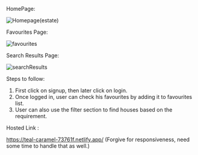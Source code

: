 HomePage:

![Homepage(estate)](https://user-images.githubusercontent.com/53406891/202379407-04d2aac1-4a9c-4c1b-acac-7ff8361a0c66.png)

Favourites Page: 

![favourites](https://user-images.githubusercontent.com/53406891/202379462-d48ca2f0-d770-4e44-a356-e82b9967895d.png)

Search Results Page:

![searchResults](https://user-images.githubusercontent.com/53406891/202379529-8fa1d7c7-9a9d-488d-82a5-85be938d470e.png)



Steps to follow:

1) First click on signup, then later click on login.
2) Once logged in, user can check his favourites by adding it to favourites list.
3) User can also use the filter section to find houses based on the requirement.


Hosted Link :

https://teal-caramel-73761f.netlify.app/ (Forgive for responsiveness, need some time to handle that as well.)
